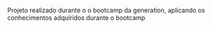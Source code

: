 Projeto realizado durante o o bootcamp da generation, aplicando os conhecimentos adquiridos durante o bootcamp
